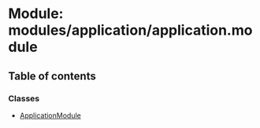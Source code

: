 # Module: modules/application/application.module

## Table of contents

### Classes

- [ApplicationModule](../classes/modules_application_application_module.ApplicationModule.md)
